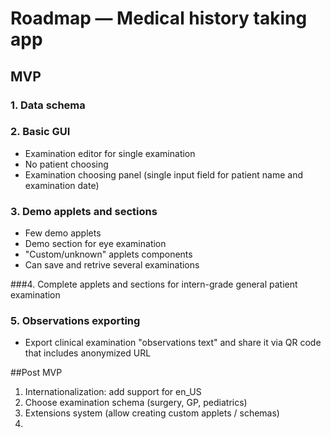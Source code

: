 # Roadmap — Medical history taking app



## MVP

### 1. Data schema

### 2. Basic GUI

- Examination editor for single examination
- No patient choosing
- Examination choosing panel (single input field for patient name and examination date)

### 3. Demo applets and sections

- Few demo applets
- Demo section for eye examination
- "Custom/unknown" applets components
- Can save and retrive several examinations

###4. Complete applets and sections for intern-grade general patient examination

### 5. Observations exporting

- Export clinical examination "observations text" and share it via QR code that includes anonymized URL



##Post MVP 

1. Internationalization: add support for en_US
2. Choose examination schema (surgery, GP, pediatrics)
3. Extensions system (allow creating custom applets / schemas)
4. 